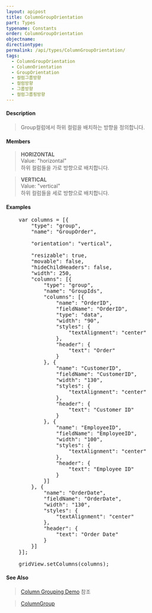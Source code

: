 ```yaml
---
layout: apipost
title: ColumnGroupOrientation
part: Types
typename: Constants
order: ColumnGroupOrientation
objectname: 
directiontype: 
permalink: /api/types/ColumnGroupOrientation/
tags:
  - ColumnGroupOrientation
  - ColumnOrientation
  - GroupOrientation
  - 컬럼그룹방향
  - 컬럼방향
  - 그룹방향
  - 컬럼그룹핑방향
---
```


#### Description

> Group컬럼에서 하위 컬럼을 배치하는 방향을 정의합니다.

#### Members

> **HORIZONTAL**   
> Value: "horizontal"   
> 하위 컬럼들을 가로 방향으로 배치합니다.   

> **VERTICAL**     
> Value: "vertical"     
> 하위 컬럼들을 세로 방향으로 배치합니다.   

#### Examples   

<pre class="prettyprint">
	var columns = [{
        "type": "group",
        "name": "GroupOrder",

        "orientation": "vertical",

        "resizable": true,
        "movable": false,
        "hideChildHeaders": false,
        "width": 250,
        "columns": [{
            "type": "group",
            "name": "GroupIds",
            "columns": [{
                "name": "OrderID",
                "fieldName": "OrderID",
                "type": "data",
                "width": "90",
                "styles": {
                    "textAlignment": "center"
                },
                "header": {
                    "text": "Order"
                }
            }, {
                "name": "CustomerID",
                "fieldName": "CustomerID",
                "width": "130",
                "styles": {
                    "textAlignment": "center"
                },
                "header": {
                    "text": "Customer ID"
                }
            }, {
                "name": "EmployeeID",
                "fieldName": "EmployeeID",
                "width": "100",
                "styles": {
                    "textAlignment": "center"
                },
                "header": {
                    "text": "Employee ID"
                }
            }]
        }, {
            "name": "OrderDate",
            "fieldName": "OrderDate",
            "width": "130",
            "styles": {
                "textAlignment": "center"
            },
            "header": {
                "text": "Order Date"
            }
        }]
	}];
	
	gridView.setColumns(columns);
</pre>

#### See Also

> [Column Grouping Demo](http://demo.realgrid.net/Demo/ColumnGrouping) 참조  

> [ColumnGroup](/api/types/ColumnGroup)  


